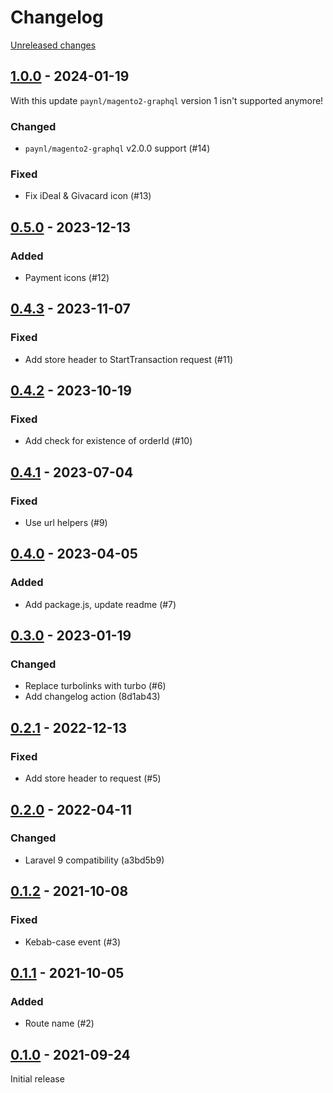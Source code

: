 # Changelog 

[Unreleased changes](https://github.com/rapidez/paynl/compare/1.0.0...master)
## [1.0.0](https://github.com/rapidez/paynl/releases/tag/1.0.0) - 2024-01-19

With this update `paynl/magento2-graphql` version 1 isn't supported anymore!

### Changed

- `paynl/magento2-graphql` v2.0.0 support (#14)

### Fixed

- Fix iDeal & Givacard icon (#13)

## [0.5.0](https://github.com/rapidez/paynl/releases/tag/0.5.0) - 2023-12-13

### Added

- Payment icons (#12)

## [0.4.3](https://github.com/rapidez/paynl/releases/tag/0.4.3) - 2023-11-07

### Fixed

- Add store header to StartTransaction request (#11)

## [0.4.2](https://github.com/rapidez/paynl/releases/tag/0.4.2) - 2023-10-19

### Fixed

- Add check for existence of orderId (#10)

## [0.4.1](https://github.com/rapidez/paynl/releases/tag/0.4.1) - 2023-07-04

### Fixed

- Use url helpers (#9)

## [0.4.0](https://github.com/rapidez/paynl/releases/tag/0.4.0) - 2023-04-05

### Added

- Add package.js, update readme (#7)

## [0.3.0](https://github.com/rapidez/paynl/releases/tag/0.3.0) - 2023-01-19

### Changed

- Replace turbolinks with turbo (#6)
- Add changelog action (8d1ab43)

## [0.2.1](https://github.com/rapidez/paynl/releases/tag/0.2.1) - 2022-12-13

### Fixed

- Add store header to request (#5)

## [0.2.0](https://github.com/rapidez/paynl/releases/tag/0.2.0) - 2022-04-11

### Changed

- Laravel 9 compatibility (a3bd5b9)

## [0.1.2](https://github.com/rapidez/paynl/releases/tag/0.1.2) - 2021-10-08

### Fixed

- Kebab-case event (#3)

## [0.1.1](https://github.com/rapidez/paynl/releases/tag/0.1.1) - 2021-10-05

### Added

- Route name (#2)

## [0.1.0](https://github.com/rapidez/paynl/releases/tag/0.1.0) - 2021-09-24

Initial release

